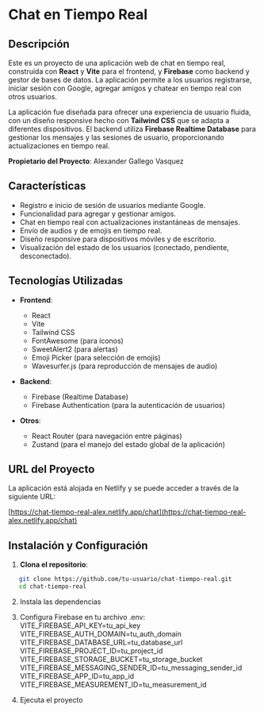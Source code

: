 # Chat en Tiempo Real

## Descripción

Este es un proyecto de una aplicación web de chat en tiempo real, construida con **React** y **Vite** para el frontend, y **Firebase** como backend y gestor de bases de datos. 
La aplicación permite a los usuarios registrarse, iniciar sesión con Google, agregar amigos y chatear en tiempo real con otros usuarios.

La aplicación fue diseñada para ofrecer una experiencia de usuario fluida, 
con un diseño responsive hecho con **Tailwind CSS** que se adapta a diferentes dispositivos. El backend utiliza **Firebase Realtime Database** para gestionar los mensajes y las sesiones de usuario, 
proporcionando actualizaciones en tiempo real.

**Propietario del Proyecto**: Alexander Gallego Vasquez

## Características

- Registro e inicio de sesión de usuarios mediante Google.
- Funcionalidad para agregar y gestionar amigos.
- Chat en tiempo real con actualizaciones instantáneas de mensajes.
- Envío de audios y de emojis en tiempo real.
- Diseño responsive para dispositivos móviles y de escritorio.
- Visualización del estado de los usuarios (conectado, pendiente, desconectado).

## Tecnologías Utilizadas

- **Frontend**: 
  - React
  - Vite
  - Tailwind CSS
  - FontAwesome (para íconos)
  - SweetAlert2 (para alertas)
  - Emoji Picker (para selección de emojis)
  - Wavesurfer.js (para reproducción de mensajes de audio)

- **Backend**:
  - Firebase (Realtime Database)
  - Firebase Authentication (para la autenticación de usuarios)
  
- **Otros**:
  - React Router (para navegación entre páginas)
  - Zustand (para el manejo del estado global de la aplicación)

## URL del Proyecto

La aplicación está alojada en Netlify y se puede acceder a través de la siguiente URL:

[https://chat-tiempo-real-alex.netlify.app/chat](https://chat-tiempo-real-alex.netlify.app/chat)

## Instalación y Configuración

1. **Clona el repositorio**:

```bash
   git clone https://github.com/tu-usuario/chat-tiempo-real.git
   cd chat-tiempo-real
```

2. Instala las dependencias
3. Configura Firebase en tu archivo .env:
    VITE_FIREBASE_API_KEY=tu_api_key
    VITE_FIREBASE_AUTH_DOMAIN=tu_auth_domain
    VITE_FIREBASE_DATABASE_URL=tu_database_url
    VITE_FIREBASE_PROJECT_ID=tu_project_id
    VITE_FIREBASE_STORAGE_BUCKET=tu_storage_bucket
    VITE_FIREBASE_MESSAGING_SENDER_ID=tu_messaging_sender_id
    VITE_FIREBASE_APP_ID=tu_app_id
    VITE_FIREBASE_MEASUREMENT_ID=tu_measurement_id

4. Ejecuta el proyecto